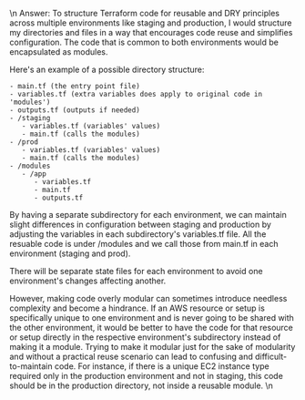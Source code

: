 \n Answer: To structure Terraform code for reusable and DRY principles across multiple environments like staging and production, I would structure my directories and files in a way that encourages code reuse and simplifies configuration. The code that is common to both environments would be encapsulated as modules. 

Here's an example of a possible directory structure:

```
- main.tf (the entry point file)
- variables.tf (extra variables does apply to original code in 'modules')
- outputs.tf (outputs if needed)
- /staging
   - variables.tf (variables' values)
   - main.tf (calls the modules)
- /prod
   - variables.tf (variables' values)
   - main.tf (calls the modules)
- /modules
   - /app
      - variables.tf
      - main.tf
      - outputs.tf
```

By having a separate subdirectory for each environment, we can maintain slight differences in configuration between staging and production by adjusting the variables in each subdirectory's variables.tf file. All the resuable code is under /modules and we call those from main.tf in each environment (staging and prod). 

There will be separate state files for each environment to avoid one environment's changes affecting another. 

However, making code overly modular can sometimes introduce needless complexity and become a hindrance. If an AWS resource or setup is specifically unique to one environment and is never going to be shared with the other environment, it would be better to have the code for that resource or setup directly in the respective environment's subdirectory instead of making it a module. Trying to make it modular just for the sake of modularity and without a practical reuse scenario can lead to confusing and difficult-to-maintain code. For instance, if there is a unique EC2 instance type required only in the production environment and not in staging, this code should be in the production directory, not inside a reusable module. \n

